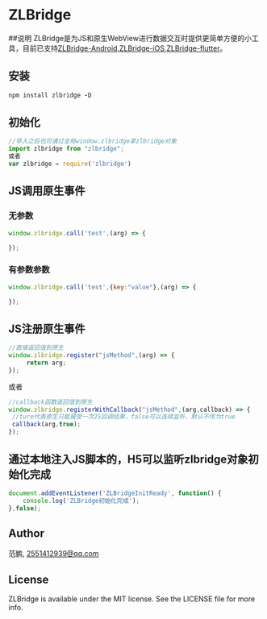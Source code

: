 # ZLBridge
##说明
ZLBridge是为JS和原生WebView进行数据交互时提供更简单方便的小工具，目前已支持[ZLBridge-Android](https://github.com/FPJack/ZLBridge-Android),[ZLBridge-iOS](https://github.com/FPJack/ZLBridge-iOS),[ZLBridge-flutter](https://github.com/FPJack/ZLBridge-flutter)。

## 安装

```ruby
npm install zlbridge -D
```
## 初始化
```JavaScript
//导入之后也可通过全局window.zlbridge拿zlbridge对象
import zlbridge from "zlbridge";
或者
var zlbridge = require('zlbridge')
```
## JS调用原生事件

### 无参数
```JavaScript
window.zlbridge.call('test',(arg) => {

});
```
### 有参数参数
```JavaScript
window.zlbridge.call('test',{key:"value"},(arg) => {

});
```

## JS注册原生事件
```JavaScript
//直接返回值到原生
window.zlbridge.register("jsMethod",(arg) => {
     return arg;
});
 ```
 或者
 ```JavaScript
 //callback函数返回值到原生
window.zlbridge.registerWithCallback("jsMethod",(arg,callback) => {
  //ture代表原生只能接受一次JS回调结果，false可以连续监听，默认不传为true
  callback(arg,true);
});
  ```

## 通过本地注入JS脚本的，H5可以监听zlbridge对象初始化完成
```JavaScript
document.addEventListener('ZLBridgeInitReady', function() {
    console.log('ZLBridge初始化完成');
},false);
  ```

## Author

范鹏, 2551412939@qq.com



## License

ZLBridge is available under the MIT license. See the LICENSE file for more info.
